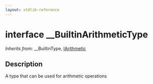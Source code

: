 ```yaml
---
layout: stdlib-reference
---
```


# interface \_\_BuiltinArithmeticType

*Inherits from:* \_\_BuiltinType, [IArithmetic](/stdlib-reference/interfaces/iarithmetic-01/index)

## Description

A type that can be used for arithmetic operations


